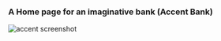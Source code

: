 ### A Home page for an imaginative bank (Accent Bank)

![accent screenshot](https://user-images.githubusercontent.com/108290182/189545417-124cbdb1-ef04-4000-8aed-b67068264140.PNG)

